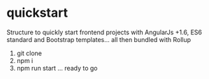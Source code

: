 # quickstart
Structure to quickly start frontend projects with AngularJs +1.6, ES6 standard and Bootstrap templates... all then bundled with Rollup

1. git clone
2. npm i
3. npm run start
... ready to go

